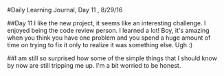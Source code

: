 #Daily Learning Journal, Day 11 , 8/29/16

##Day 11  I like the new project, it seems like an interesting challenge. I enjoyed being the code review person.  I learned a lot! Boy, it's amazing when you think you have one problem and you spend a huge amount of time on trying to fix it only to realize it was something else. Ugh :)   

##I am still so surprised how some of the simple things that I should know by now are still tripping me up. I'm a bit worried to be honest.
